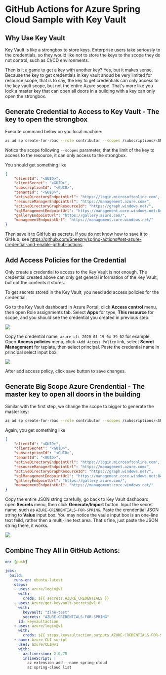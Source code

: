 # GitHub Actions for Azure Spring Cloud Sample with Key Vault

## Why Use Key Vault

Key Vault is like a strongbox to store keys. Enterprise users take seriously to the credentials, so they would like not to store the keys to the scope they do not control, such as CI/CD environments.

Then is it a game to get a key with another key? Yes, but it makes sense. Because the key to get credentials in key vault shoud be very limited for resource scope, that is to say, the key to get credentials can only access to the key vault scope, but not the entire Azure scope. That's more like you lock a master key that can open all doors in a building with a key can only open the strongbox.

## Generate Credential to Access to Key Vault - The key to open the strongbox

Execute command below on you local machine:

```bash
az ad sp create-for-rbac --role contributor --scopes /subscriptions/<SUBSCRIPTION_ID>/resourceGroups/<RESOURCE_GROUP>/providers/Microsoft.KeyVault/vaults/<KEY_VAULT> --sdk-auth
```

Notics the scope following `--scopes` parameter, that the limit of the key to access to the resource, it can only access to the strongbox.

You should get something like

```json
{
    "clientId": "<GUID>",
    "clientSecret": "<GUID>",
    "subscriptionId": "<GUID>",
    "tenantId": "<GUID>",
    "activeDirectoryEndpointUrl": "https://login.microsoftonline.com",
    "resourceManagerEndpointUrl": "https://management.azure.com/",
    "activeDirectoryGraphResourceId": "https://graph.windows.net/",
    "sqlManagementEndpointUrl": "https://management.core.windows.net:8443/",
    "galleryEndpointUrl": "https://gallery.azure.com/",
    "managementEndpointUrl": "https://management.core.windows.net/"
}
```

Then save it to GitHub as secrets. If you do not know how to save it to GitHub, see https://github.com/Sneezry/spring-actions#set-azure-credential-and-enable-github-actions.

## Add Access Policies for the Credential

Only create a credential to access to the Key Vault is not enough. The credential created above can only get general information of the Key Vault, but not the contents it stores.

To get secrets stored in the Key Vault, you need add access policies for the credential.

Go to the Key Vault dashboard in Azure Portal, click **Access control** menu, then open Role assignments tab. Select **Apps** for type, **This resource** for scope, and you should see the credential you created in previous step:

![](https://image.sneezry.com/hy9wblgg0uu2.png)

Copy the credential name, `azure-cli-2020-01-19-04-39-02` for example. Open **Access policies** menu, click `+Add Access Policy` link, select **Secret Management** for teplate, then select principal. Paste the credential name in principal select input box:

![](https://image.sneezry.com/s24q12hh9xjh.png)

After add access policy, click save button to save changes.

## Generate Big Scope Azure Crendential - The master key to open all doors in the building

Similar with the first step, we change the scope to bigger to generate the master key:

```bash
az ad sp create-for-rbac --role contributor --scopes /subscriptions/<SUBSCRIPTION_ID> --sdk-auth
```

Again, you get something like

```json
{
    "clientId": "<GUID>",
    "clientSecret": "<GUID>",
    "subscriptionId": "<GUID>",
    "tenantId": "<GUID>",
    "activeDirectoryEndpointUrl": "https://login.microsoftonline.com",
    "resourceManagerEndpointUrl": "https://management.azure.com/",
    "activeDirectoryGraphResourceId": "https://graph.windows.net/",
    "sqlManagementEndpointUrl": "https://management.core.windows.net:8443/",
    "galleryEndpointUrl": "https://gallery.azure.com/",
    "managementEndpointUrl": "https://management.core.windows.net/"
}
```

Copy the entire JSON string carefully, go back to Key Vault dashboard, open **Secrets** menu, then click **Generate/Import** button. Input the secret name, such as `AZURE-CRENDENTIALS-FOR-SPRING`. Paste the crendential JSON string to **Value** input box. You may notice the vaule input box is an one-line text feild, rather then a multi-line text area. That's fine, just paste the JSON string there, it works.

![](https://image.sneezry.com/iuvskcdnl9je.png)

## Combine They All in GitHub Actions:

```yaml
on: [push]

jobs:
  build:
    runs-on: ubuntu-latest
    steps:
    - uses: azure/login@v1
      with:
        creds: ${{ secrets.AZURE_CREDENTIALS }}                              # Strongbox key you generated in the first step
    - uses: Azure/get-keyvault-secrets@v1.0
      with:
        keyvault: "zlhe-test"
        secrets: "AZURE-CREDENTIALS-FOR-SPRING"                              # Master key to open all doors in the building
      id: keyvaultaction
    - uses: azure/login@v1
      with:
        creds: ${{ steps.keyvaultaction.outputs.AZURE-CREDENTIALS-FOR-SPRING }}
    - name: Azure CLI script
      uses: azure/CLI@v1
      with:
        azcliversion: 2.0.75
        inlineScript: |
          az extension add --name spring-cloud                               # Spring CLI commands from here
          az spring-cloud list
```
